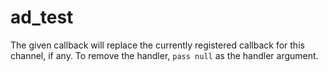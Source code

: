 # ad_test

The given callback will replace the currently registered callback for this channel, if any. To remove the handler, `pass null` as the handler argument.